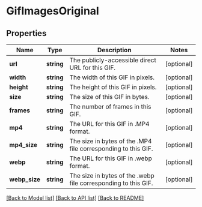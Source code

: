 # GifImagesOriginal

## Properties
Name | Type | Description | Notes
------------ | ------------- | ------------- | -------------
**url** | **string** | The publicly-accessible direct URL for this GIF. | [optional] 
**width** | **string** | The width of this GIF in pixels. | [optional] 
**height** | **string** | The height of this GIF in pixels. | [optional] 
**size** | **string** | The size of this GIF in bytes. | [optional] 
**frames** | **string** | The number of frames in this GIF. | [optional] 
**mp4** | **string** | The URL for this GIF in .MP4 format. | [optional] 
**mp4_size** | **string** | The size in bytes of the .MP4 file corresponding to this GIF. | [optional] 
**webp** | **string** | The URL for this GIF in .webp format. | [optional] 
**webp_size** | **string** | The size in bytes of the .webp file corresponding to this GIF. | [optional] 

[[Back to Model list]](../README.md#documentation-for-models) [[Back to API list]](../README.md#documentation-for-api-endpoints) [[Back to README]](../README.md)


